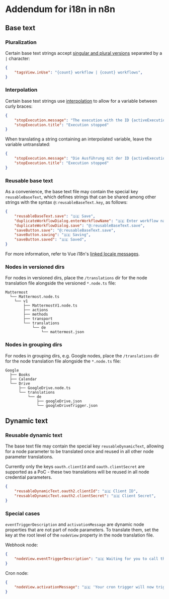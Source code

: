 # Addendum for i18n in n8n

## Base text

### Pluralization

Certain base text strings accept [singular and plural versions](https://kazupon.github.io/vue-i18n/guide/pluralization.html) separated by a `|` character:

```json
{
	"tagsView.inUse": "{count} workflow | {count} workflows",
}
```

### Interpolation

Certain base text strings use [interpolation](https://kazupon.github.io/vue-i18n/guide/formatting.html#named-formatting) to allow for a variable between curly braces:

```json
{
	"stopExecution.message": "The execution with the ID {activeExecutionId} got stopped!",
	"stopExecution.title": "Execution stopped"
}
```

When translating a string containing an interpolated variable, leave the variable untranslated:

```json
{
	"stopExecution.message": "Die Ausführung mit der ID {activeExecutionId} wurde gestoppt",
	"stopExecution.title": "Execution stopped"
}
```

### Reusable base text

As a convenience, the base text file may contain the special key `reusableBaseText`, which defines strings that can be shared among other strings with the syntax `@:reusableBaseText.key`, as follows:

```json
{
	"reusableBaseText.save": "🇩🇪 Save",
	"duplicateWorkflowDialog.enterWorkflowName": "🇩🇪 Enter workflow name",
	"duplicateWorkflowDialog.save": "@:reusableBaseText.save",
	"saveButton.save": "@:reusableBaseText.save",
	"saveButton.saving": "🇩🇪 Saving",
	"saveButton.saved": "🇩🇪 Saved",
}
```

For more information, refer to Vue i18n's [linked locale messages](https://kazupon.github.io/vue-i18n/guide/messages.html#linked-locale-messages).

### Nodes in versioned dirs

For nodes in versioned dirs, place the `/translations` dir for the node translation file alongside the versioned `*.node.ts` file:

```
Mattermost
  └── Mattermost.node.ts
    └── v1
        ├── MattermostV1.node.ts
        ├── actions
        ├── methods
        ├── transport
        └── translations
            └── de
                └── mattermost.json
```

### Nodes in grouping dirs

For nodes in grouping dirs, e.g. Google nodes, place the `/translations` dir for the node translation file alongside the `*.node.ts` file:

```
Google
  ├── Books
  ├── Calendar
  └── Drive
      ├── GoogleDrive.node.ts
      └── translations
          └── de
              ├── googleDrive.json
              └── googleDriveTrigger.json
```

## Dynamic text

### Reusable dynamic text

The base text file may contain the special key `reusableDynamicText`, allowing for a node parameter to be translated once and reused in all other node parameter translations.

Currently only the keys `oauth.clientId` and `oauth.clientSecret` are supported as a PoC - these two translations will be reused in all node credential parameters.

```json
{
	"reusableDynamicText.oauth2.clientId": "🇩🇪 Client ID",
	"reusableDynamicText.oauth2.clientSecret": "🇩🇪 Client Secret",
}
```

### Special cases

`eventTriggerDescription` and `activationMessage` are dynamic node properties that are not part of node parameters. To translate them, set the key at the root level of the `nodeView` property in the node translation file.

Webhook node:

```json
{
	"nodeView.eventTriggerDescription": "🇩🇪 Waiting for you to call the Test URL",
}
```

Cron node:

```json
{
	"nodeView.activationMessage": "🇩🇪 'Your cron trigger will now trigger executions on the schedule you have defined."
}
```
